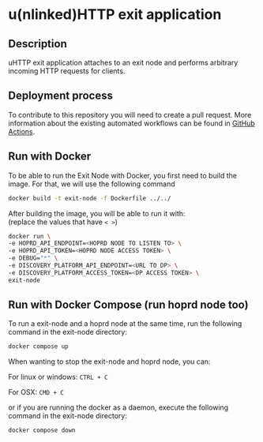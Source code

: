 # u(nlinked)HTTP exit application

## Description

uHTTP exit application attaches to an exit node and performs arbitrary incoming HTTP requests for clients.

## Deployment process

To contribute to this repository you will need to create a pull request.
More information about the existing automated workflows can be found in [GitHub Actions](./.github/workflows/README.md).

## Run with Docker

To be able to run the Exit Node with Docker, you first need to build the image.
For that, we will use the following command

```sh
docker build -t exit-node -f Dockerfile ../../
```

After building the image, you will be able to run it with: \
(replace the values that have `< >`)

```sh
docker run \
-e HOPRD_API_ENDPOINT=<HOPRD NODE TO LISTEN TO> \
-e HOPRD_API_TOKEN=<HOPRD NODE ACCESS TOKEN> \
-e DEBUG="*" \
-e DISCOVERY_PLATFORM_API_ENDPOINT=<URL TO DP> \
-e DISCOVERY_PLATFORM_ACCESS_TOKEN=<DP ACCESS TOKEN> \
exit-node
```

## Run with Docker Compose (run hoprd node too)

To run a exit-node and a hoprd node at the same time, run the following command in the exit-node directory:

```sh
docker compose up
```

When wanting to stop the exit-node and hoprd node, you can:

For linux or windows: `CTRL + C`

For OSX: `CMD + C`

or if you are running the docker as a daemon, execute the following command in the exit-node directory:

```sh
docker compose down
```
